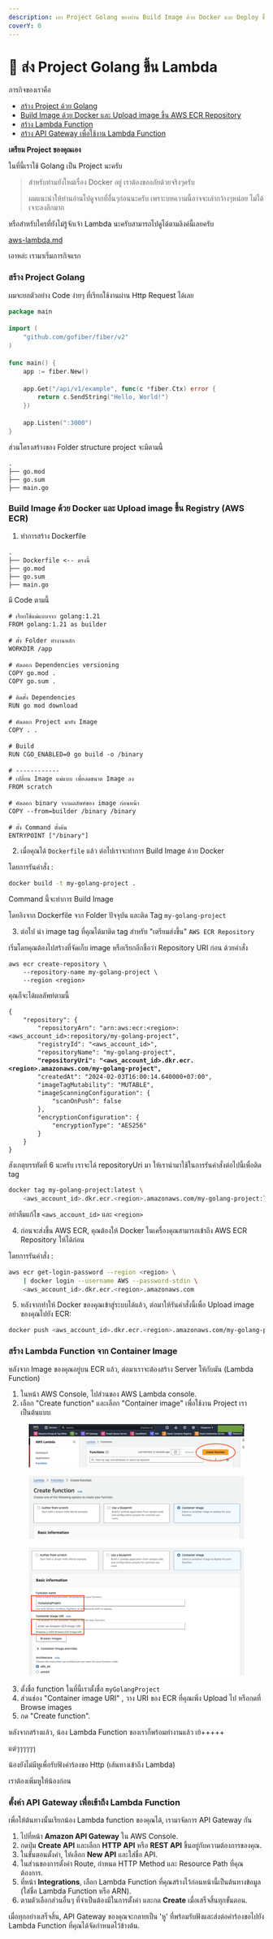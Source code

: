 ```yaml
---
description: เอา Project Golang ของท่าน Build Image ด้วย Docker และ Deploy ขึ้น AWS Lambda
coverY: 0
---
```


# 🦉 ส่ง Project Golang ขึ้น Lambda

ภารกิจของเราคือ

* [สร้าง Project ด้วย Golang](project-golang-lambda.md#project-golang)
* [Build Image ด้วย Docker และ Upload image ขึ้น AWS ECR Repository](project-golang-lambda.md#build-image-docker-upload-image-registry-aws-ecr)
* [สร้าง Lambda Function](project-golang-lambda.md#lambda-function-container-image)
* [สร้าง API Gateway เพื่อใช้งาน Lambda Function](project-golang-lambda.md#api-gateway-lambda-function)



**เตรียม Project ของคุณเอง**

ในที่นี้เราใช้ Golang เป็น Project นะครับ

> สำหรับท่านยังใหม่เรื่อง Docker อยู่ เราต้องขออภัยด้วยจริงๆครับ
>
> ผมแนะนำให้ท่านอ่านไปดูจากที่อื่นๆก่อนนะครับ เพราะบทความนี้อาจจะเล่ากว้างๆหน่อย ไม่ได้เจาะลงลึกมาก

หรือสำหรับใครที่ยังไม่รู้จักเจ้า Lambda นะครับสามารถไปดูได้ตามลิงค์นี้เลยครับ

[aws-lambda.md](../aws/aws-lambda.md "mention")



เอาหล่ะ เรามาเริ่มภารกิจแรก



### **สร้าง Project Golang**

ผมจะยกตัวอย่าง Code ง่ายๆ ที่เรียกใช้งานผ่าน Http Request ได้เลย

```go
package main

import (
	"github.com/gofiber/fiber/v2"
)

func main() {
	app := fiber.New()

	app.Get("/api/v1/example", func(c *fiber.Ctx) error {
		return c.SendString("Hello, World!")
	})

	app.Listen(":3000")
}
```

ส่วนโครงสร้างของ Folder structure project จะมีตามนี้

```
.
├── go.mod
├── go.sum
├── main.go
```



### **Build Image ด้วย Docker และ Upload image ขึ้น Registry (AWS ECR)**

1. ทำการสร้าง Dockerfile&#x20;

```
.
├── Dockerfile <-- ตรงนี้
├── go.mod
├── go.sum
├── main.go
```

มี Code ตามนี้

```docker
# เรียกใช้แม่แบบจาก golang:1.21
FROM golang:1.21 as builder

# ตั้ง Folder ทำงานหลัก
WORKDIR /app

# คัดลอก Dependencies versioning
COPY go.mod .
COPY go.sum .

# ติดตั้ง Dependencies
RUN go mod download

# คัดลอก Project มายัง Image
COPY . .

# Build 
RUN CGO_ENABLED=0 go build -o /binary

# ------------
# เปลี่ยน Image แม่แบบ เพื่อลดขนาด Image ลง
FROM scratch

# คัดลอก binary จากผลลัพท์ของ image ก่อนหน้า
COPY --from=builder /binary /binary

# ตั้ง Command ตั้งต้น
ENTRYPOINT ["/binary"]
```



2. เมื่อคุณได้ `Dockerfile` แล้ว ต่อไปเราจะทำการ Build Image ด้วย Docker

โดยการรันคำสั่ง :

```bash
docker build -t my-golang-project .
```

Command นี้จะทำการ Build Image&#x20;

โดยอิงจาก Dockerfile จาก Folder ปัจจุบัน และติด Tag `my-golang-project`



3. ต่อไป นำ image tag ที่คุณได้มาติด tag สำหรับ "เตรียมส่งขึ้น" `AWS ECR Repository`

เริ่มโดยคุณต้องไปสร้างที่จัดเก็บ image หรือเรียกอีกชื่อว่า Repository URI ก่อน ด้วยคำสั่ง

```
aws ecr create-repository \
    --repository-name my-golang-project \
    --region <region>
```

คุณก็จะได้ผลลัพท์ตามนี้

<pre class="language-json" data-line-numbers><code class="lang-json">{
    "repository": {
        "repositoryArn": "arn:aws:ecr:&#x3C;region>:&#x3C;aws_account_id>:repository/my-golang-project",
        "registryId": "&#x3C;aws_account_id>",
        "repositoryName": "my-golang-project",
<strong>        "repositoryUri": "&#x3C;aws_account_id>.dkr.ecr.&#x3C;region>.amazonaws.com/my-golang-project",
</strong>        "createdAt": "2024-02-03T16:00:14.640000+07:00",
        "imageTagMutability": "MUTABLE",
        "imageScanningConfiguration": {
            "scanOnPush": false
        },
        "encryptionConfiguration": {
            "encryptionType": "AES256"
        }
    }
}
</code></pre>

สังเกตุบรรทัดที่ 6 นะครับ เราจะได้ repositoryUri มา ให้เรานำมาใช้ในการรันคำสั่งต่อไปนี้เพื่อติด tag

```bash
docker tag my-golang-project:latest \
    <aws_account_id>.dkr.ecr.<region>.amazonaws.com/my-golang-project:latest
```

อย่าลืมแก้ไข `<aws_account_id>` และ `<region>`&#x20;





4. ก่อนจะส่งขึ้น AWS ECR, คุณต้องให้ Docker ในเครื่องคุณสามารถเข้าถึง AWS ECR Repository ให้ได้ก่อน

โดยการรันคำสั่ง :

```bash
aws ecr get-login-password --region <region> \
    | docker login --username AWS --password-stdin \
    <aws_account_id>.dkr.ecr.<region>.amazonaws.com
```



5. หลังจากทำให้ Docker ของคุณเข้าสู่ระบบได้แล้ว, ต่อมาให้รันคำสั่งนี้เพื่อ Upload image ของคุณไปยัง ECR:

```bash
docker push <aws_account_id>.dkr.ecr.<region>.amazonaws.com/my-golang-project:latest
```



### สร้าง Lambda Function จาก Container Image

หลังจาก Image ของคุณอยู่บน ECR แล้ว, ต่อมาเราจะต้องสร้าง Server ให้กับมัน (Lambda Function)

1. ในหน้า AWS Console, ไปส่วนของ AWS Lambda console.
2. เลือก "Create function" และเลือก "Container image" เพื่อใช้งาน Project เราเป็นต้นแบบ

<figure><img src="../.gitbook/assets/Screenshot 2024-02-03 at 15.07.29.png" alt=""><figcaption></figcaption></figure>

<figure><img src="../.gitbook/assets/Screenshot 2024-02-03 at 15.11.23.png" alt=""><figcaption></figcaption></figure>

<figure><img src="../.gitbook/assets/Screenshot 2024-02-03 at 15.12.03.png" alt=""><figcaption></figcaption></figure>

3. ตั้งชื่อ function ในที่นี้เราตั้งชื่อ `myGolangProject`
4. ส่วนช่อง "Container image URI" , วาง URI ของ ECR ที่คุณเพิ่ง Upload ไป หรือกดที่ Browse images
5. กด "Create function".



หลังจากสร้างแล้ว,​ น้อง Lambda Function ของเราก็พร้อมทำงานแล้ว เย้+++++



แต่ๆๆๆๆๆๆ

น้องยังไม่มีหูเพื่อรับฟังคำร้องขอ Http (เส้นทางเข้าถึง Lambda)

เราต้องเพิ่มหูให้น้องก่อน



### ตั้งค่า API Gateway เพื่อเข้าถึง Lambda Function

เพื่อให้ต้นทางนั้นเรียกน้อง Lambda function ของคุณได้, เรามาจัดการ API Gateway กัน

1. ไปที่หน้า **Amazon API Gateway** ใน AWS Console.
2. กดปุ่ม **Create API** และเลือก **HTTP API** หรือ **REST API** ขึ้นอยู่กับความต้องการของคุณ.
3. ในขั้นตอนตั้งค่า, ให้เลือก **New API** และใส่ชื่อ API.
4. ในส่วนของการตั้งค่า Route, กำหนด HTTP Method และ Resource Path ที่คุณต้องการ.
5. ที่หน้า **Integrations**, เลือก Lambda Function ที่คุณสร้างไว้ก่อนหน้านี้เป็นต้นทางข้อมูล (ใส่ชื่อ Lambda Function หรือ ARN).
6. ตามตัวเลือกส่วนอื่นๆ ที่จำเป็นต้องมีในการตั้งค่า และกด **Create** เมื่อเสร็จสิ้นทุกขั้นตอน.

เมื่อทุกอย่างเสร็จสิ้น, API Gateway ของคุณจะกลายเป็น 'หู' ที่พร้อมรับฟังและส่งต่อคำร้องขอไปยัง Lambda Function ที่คุณได้จัดกำหนดไว้ข้างต้น.


